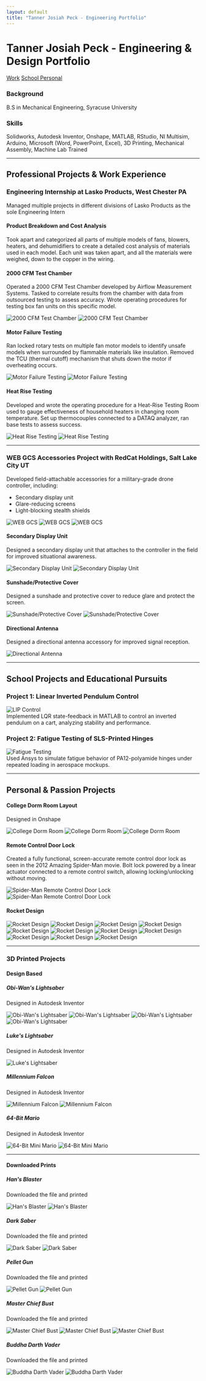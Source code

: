 ```yaml
---
layout: default
title: "Tanner Josiah Peck - Engineering Portfolio"
---
```


<!-- Hero Section -->
<div class="hero">
  <h1 class="site-title">Tanner Josiah Peck - Engineering & Design Portfolio</h1>
  <p class="site-subtitle"></p>

  <div class="section-buttons">
    <a href="#work-projects">Work</a>
    <a href="#school-projects">School </a>
    <a href="#personal-projects">Personal </a>
  </div>
</div>


### Background 
B.S in Mechanical Engineering, Syracuse University

### Skills
Solidworks, Autodesk Inventor, Onshape, MATLAB, RStudio, NI Multisim, Arduino, Microsoft (Word, PowerPoint, Excel), 
3D Printing, Mechanical Assembly, Machine Lab Trained

---

## <a id="work-projects"></a>Professional Projects & Work Experience

### Engineering Internship at Lasko Products, West Chester PA
Managed multiple projects in different divisions of Lasko Products as the sole Engineering Intern

#### Product Breakdown and Cost Analysis  
Took apart and categorized all parts of multiple models of fans, blowers, heaters, and dehumidifiers to create a detailed cost analysis of materials used in each model. Each unit was taken apart, and all the materials were weighed, down to the copper in the wiring.

#### 2000 CFM Test Chamber  
Operated a 2000 CFM Test Chamber developed by Airflow Measurement Systems. Tasked to correlate results from the chamber with data from outsourced testing to assess accuracy. Wrote operating procedures for testing box fan units on this specific model.

![2000 CFM Test Chamber](docs/assets/Lasko-CFM.jpg "2000 CFM Test Chamber")
![2000 CFM Test Chamber](docs/assets/Lasko-CFM-2.jpg "2000 CFM Test Chamber Detail")

#### Motor Failure Testing  
Ran locked rotary tests on multiple fan motor models to identify unsafe models when surrounded by flammable materials like insulation. Removed the TCU (thermal cutoff) mechanism that shuts down the motor if overheating occurs.

![Motor Failure Testing](docs/assets/Lasko-Motor.jpg "Motor Failure Testing")
![Motor Failure Testing](docs/assets/Lasko-Motor-2.jpg "Motor Failure Testing Detail")

#### Heat Rise Testing  
Developed and wrote the operating procedure for a Heat-Rise Testing Room used to gauge effectiveness of household heaters in changing room temperature. Set up thermocouples connected to a DATAQ analyzer, ran base tests to assess success.

![Heat Rise Testing](docs/assets/Lasko-Heat-Rise.jpg "Heat Rise Testing Room")
![Heat Rise Testing](docs/assets/Lasko-Heat-Rise-2.jpg "Heat Rise Testing Room Detail")

---


### WEB GCS Accessories Project with RedCat Holdings, Salt Lake City UT

Developed field-attachable accessories for a military-grade drone controller, including:

- Secondary display unit  
- Glare-reducing screens  
- Light-blocking stealth shields  

![WEB GCS](docs/assets/REDCAT-SOLIDWORKS-Assembly-2.jpg "WEB GCS Assembly")
![WEB GCS](docs/assets/REDCAT-SOLIDWORKS-Assembly.jpg "WEB GCS Assembly")
![WEB GCS](docs/assets/REDCAT-Assembly.jpg "WEB GCS Controller")

#### Secondary Display Unit  
Designed a secondary display unit that attaches to the controller in the field for improved situational awareness.

![Secondary Display Unit](docs/assets/REDCAT-SOLIDWORKS-Screen.jpg "Secondary Display Unit")
![Secondary Display Unit](docs/assets/REDCAT-Screen.jpg "Secondary Display Unit")

#### Sunshade/Protective Cover  
Designed a sunshade and protective cover to reduce glare and protect the screen.

![Sunshade/Protective Cover](docs/assets/REDCAT-SOLIDWORKS-Shader.jpg "Sunshade Cover")
![Sunshade/Protective Cover](docs/assets/REDCAT-SOLIDWORKS-Shader-2.jpg "Sunshade Cover Detail")

#### Directional Antenna  
Designed a directional antenna accessory for improved signal reception.

![Directional Antenna](docs/assets/REDCAT-Antenna-Specs.jpg "Directional Antenna Specifications")

---

## <a id="school-projects"></a>School Projects and Educational Pursuits

### Project 1: Linear Inverted Pendulum Control  
![LIP Control](docs/assets/lip.jpg "Linear Inverted Pendulum Control")  
Implemented LQR state-feedback in MATLAB to control an inverted pendulum on a cart, analyzing stability and performance.

### Project 2: Fatigue Testing of SLS-Printed Hinges  
![Fatigue Testing](docs/assets/fatigue.jpg "Fatigue Testing")  
Used Ansys to simulate fatigue behavior of PA12-polyamide hinges under repeated loading in aerospace mockups.

---

## <a id="personal-projects"></a>Personal & Passion Projects

#### College Dorm Room Layout  
Designed in Onshape

![College Dorm Room](docs/assets/Dorm-Room.jpg "Dorm Room Layout")
![College Dorm Room](docs/assets/Dorm-Room-2.jpg "Dorm Room Layout 2")
![College Dorm Room](docs/assets/Dorm-Room-3.jpg "Dorm Room Layout 3")

#### Remote Control Door Lock  
Created a fully functional, screen-accurate remote control door lock as seen in the 2012 Amazing Spider-Man movie. Bolt lock powered by a linear actuator connected to a remote control switch, allowing locking/unlocking without moving.

![Spider-Man Remote Control Door Lock](docs/assets/Arduino-Lock.jpg "Remote Control Door Lock")
![Spider-Man Remote Control Door Lock](docs/assets/Arduino-Lock-2.jpg "Remote Control Door Lock Detail")

#### Rocket Design  

![Rocket Design](docs/assets/Rocket-Full.jpg "Rocket Design")
![Rocket Design](docs/assets/Rocket-1.jpg "Rocket Design")
![Rocket Design](docs/assets/Rocket-2.jpg "Rocket Design")
![Rocket Design](docs/assets/Rocket-3.jpg "Rocket Design")
![Rocket Design](docs/assets/Rocket-4.jpg "Rocket Design")
![Rocket Design](docs/assets/Rocket-5.jpg "Rocket Design")
![Rocket Design](docs/assets/Rocket-6.jpg "Rocket Design")
![Rocket Design](docs/assets/Rocket-7.jpg "Rocket Design")
![Rocket Design](docs/assets/Rocket-Engine.jpg "Rocket Engine")
![Rocket Design](docs/assets/Rocket-Engine-Diagram.jpg "Rocket Engine Diagram")
![Rocket Design](docs/assets/Rocket-Fuel-Pump.jpg "Rocket Fuel Pump")

---

### 3D Printed Projects

#### Design Based 

##### Obi-Wan's Lightsaber  
Designed in Autodesk Inventor

![Obi-Wan's Lightsaber](docs/assets/ObiWan-Lightsaber-Render.jpg "Obi-Wan's Lightsaber")
![Obi-Wan's Lightsaber](docs/assets/ObiWan-Lightsaber.jpg "Obi-Wan's Lightsaber")
![Obi-Wan's Lightsaber](docs/assets/ObiWan-Lightsaber-2.jpg "Obi-Wan's Lightsaber")
![Obi-Wan's Lightsaber](docs/assets/ObiWan-Lightsaber-3.jpg "Obi-Wan's Lightsaber")

##### Luke's Lightsaber  
Designed in Autodesk Inventor

![Luke's Lightsaber](docs/assets/Luke-Lightsaber-Render.jpg "Luke's Lightsaber")

##### Millennium Falcon  
Designed in Autodesk Inventor 

![Millennium Falcon](docs/assets/Millenium-falcon.jpg "Millennium Falcon")
![Millennium Falcon](docs/assets/Millenium-falcon-2.jpg "Millennium Falcon")

##### 64-Bit Mario  
Designed in Autodesk Inventor

![64-Bit Mini Mario](docs/assets/Mario.jpg "64-Bit Mini Mario")
![64-Bit Mini Mario](docs/assets/Mario-2.jpg "64-Bit Mini Mario")

---

#### Downloaded Prints

##### Han's Blaster  
Downloaded the file and printed

![Han's Blaster](docs/assets/Hans-blaster.jpg "Han's Blaster")
![Han's Blaster](docs/assets/Hans-blaster-2.jpg "Han's Blaster")

##### Dark Saber  
Downloaded the file and printed 

![Dark Saber](docs/assets/Darksaber-2.jpg "Dark Saber")
![Dark Saber](docs/assets/Darksaber.jpg "Dark Saber")

##### Pellet Gun  
Downloaded the file and printed 

![Pellet Gun](docs/assets/Pellet-gun.jpg "Pellet Gun")
![Pellet Gun](docs/assets/Pellet-gun-2.jpg "Pellet Gun")

##### Master Chief Bust  
Downloaded the file and printed 

![Master Chief Bust](docs/assets/Master-Chief.jpg "Master Chief Bust")
![Master Chief Bust](docs/assets/Master-Chief-2.jpg "Master Chief Bust")
![Master Chief Bust](docs/assets/Master-Chief-3.jpg "Master Chief Bust")

##### Buddha Darth Vader  
Downloaded the file and printed 

![Buddha Darth Vader](docs/assets/Darth-Buddah.jpg "Buddha Darth Vader")
![Buddha Darth Vader](docs/assets/Darth-Buddah-2.jpg "Buddha Darth Vader")
